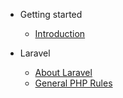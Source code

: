 - Getting started
  - [Introduction](pages/getting-started/introduction.md)
  
- Laravel
  - [About Laravel](pages/laravel/main.md)
  - [General PHP Rules](pages/laravel/main.md?id=general-php-rules)